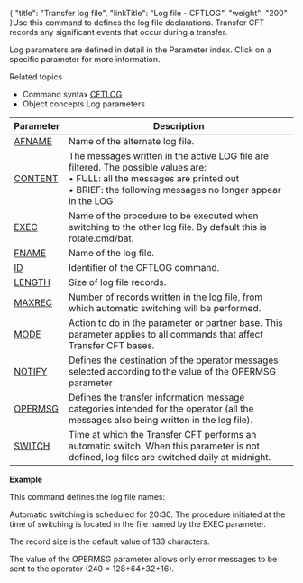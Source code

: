{
    "title": "Transfer log file",
    "linkTitle": "Log file - CFTLOG",
    "weight": "200"
}Use this command to defines the log file declarations. Transfer CFT
records any significant events that occur during a transfer.

Log parameters are defined in detail in the Parameter index. Click on
a specific parameter for more information.

Related
topics

-   Command syntax
    [CFTLOG](../../../command_summary#CFTLOG)
-   Object concepts
    Log parameters


| Parameter  | Description  |
| --- | --- |
|  <a href="../../../command_summary/parameter_intro/afname">AFNAME</a>  |  Name of the alternate log file.  |
|  <a href="../../../command_summary/parameter_intro/content">CONTENT</a>  |  The messages written in the active LOG file are filtered. The possible values are:<br/> • FULL: all the messages are printed out<br/> • BRIEF: the following messages no longer appear in the LOG</li>  |
|  <a href="../../../command_summary/parameter_intro/exec">EXEC</a>  |  Name of the procedure to be executed when switching to the other log file. By default this is rotate.cmd/bat.  |
|  <a href="../../../command_summary/parameter_intro/fname">FNAME</a>  |  Name of the log file.  |
|  <a href="../../../command_summary/parameter_intro/id">ID</a>  |  Identifier of the CFTLOG command.  |
|  <a href="../../../command_summary/parameter_intro/length">LENGTH</a>  |  Size of log file records.  |
|  <a href="../../../command_summary/parameter_intro/maxrec">MAXREC</a>  |  Number of records written in the log file, from which automatic switching will be performed.  |
|  <a href="../../../command_summary/parameter_intro/mode">MODE</a>  |  Action to do in the parameter or partner base. This parameter applies to all commands that affect Transfer CFT bases.  |
|  <a href="../../../command_summary/parameter_intro/notify">NOTIFY</a>  |  Defines the destination of the operator messages selected according to the value of the OPERMSG parameter  |
|  <a href="../../../command_summary/parameter_intro/opermsg">OPERMSG</a>  |  Defines the transfer information message categories intended for the operator (all the messages also being written in the log file).  |
|  <a href="../../../command_summary/parameter_intro/switch">SWITCH</a>  |  Time at which the Transfer CFT performs an automatic switch. When this parameter is not defined, log files are switched daily at midnight.  |


**Example**

This command defines the log file names:

Automatic switching is scheduled for 20:30. The procedure initiated
at the time of switching is located in the file named by the EXEC parameter.

The record size is the default value of 133 characters.

The value of the OPERMSG parameter allows only error messages to be
sent to the operator (240 = 128+64+32+16).

